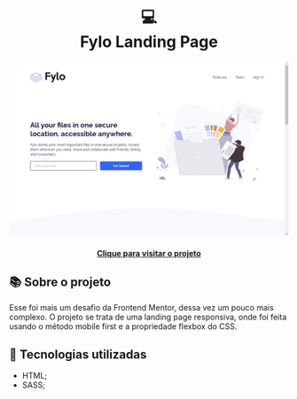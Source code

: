<h1 align="center">
  💻<br>Fylo Landing Page
</h1>

![Design preview for the Fylo landing page](./design/largeScreen-preview.png)

<h4 align="center"><a href="https://lucasgabriell97.github.io/fylo-landing-page/">Clique para visitar o projeto</a></h4>

## 📚 Sobre o projeto

Esse foi mais um desafio da Frontend Mentor, dessa vez um pouco mais complexo. O projeto se trata de uma landing page responsiva, onde foi feita usando o método mobile first e a 
propriedade flexbox do CSS.

## 💼 Tecnologias utilizadas

- HTML;
- SASS;
